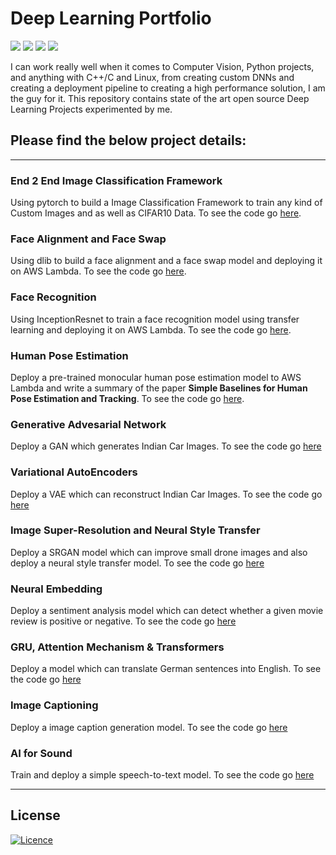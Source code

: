 # Deep Learning Portfolio
![](https://img.shields.io/badge/Python-3776AB.svg?logo=Python&logoColor=white)
![](https://img.shields.io/badge/Amazon_AWS-FF9900?logo=amazonaws&logoColor=white)
![](https://img.shields.io/badge/Docker-2496ED.svg?logo=Docker&logoColor=white)
![](https://img.shields.io/badge/Website-green.svg?logo=google-cloud&logoColor=white)

I can work really well when it comes to Computer Vision, Python projects, and anything with C++/C and Linux, from creating custom DNNs and creating a deployment pipeline to creating a high performance solution, I am the guy for it. This repository contains state of the art open source Deep Learning Projects experimented by me.

## Please find the below project details: 
<hr/>

### End 2 End Image Classification Framework

Using pytorch to build a Image Classification Framework to train any kind of Custom Images and as well as CIFAR10 Data. To see the code go [here](01%20-%20E2E%20Image%20Classification%20Framework).

### Face Alignment and Face Swap

Using dlib to build a face alignment and a face swap model and deploying it on AWS Lambda. To see the code go [here](03%20-%20Face%20Recognition%20Part%201).

### Face Recognition

Using InceptionResnet to train a face recognition model using transfer learning and deploying it on AWS Lambda. To see the code go [here](04%20-%20Face%20Recognition%20Part%202).

### Human Pose Estimation

Deploy a pre-trained monocular human pose estimation model to AWS Lambda and write a summary of the paper **Simple Baselines for Human Pose Estimation and Tracking**. To see the code go [here](05%20-%20Human%20Pose%20Estimation).

### Generative Advesarial Network

Deploy a GAN which generates Indian Car Images. To see the code go [here](06%20-%20GAN)

### Variational AutoEncoders

Deploy a VAE which can reconstruct Indian Car Images. To see the code go [here](07%20-%20VAE)

### Image Super-Resolution and Neural Style Transfer

Deploy a SRGAN model which can improve small drone images and also deploy a neural style transfer model. To see the code go [here](08%20-%20SRGAN%20and%20Neural%20Style%20Transfer)

### Neural Embedding

Deploy a sentiment analysis model which can detect whether a given movie review is positive or negative. To see the code go [here](09%20-%20Neural%20Embedding)

### GRU, Attention Mechanism & Transformers

Deploy a model which can translate German sentences into English. To see the code go [here](11%20-%20Attention%20Mechanism)

### Image Captioning

Deploy a image caption generation model. To see the code go [here](12%20-%20Image%20Captioning)

### AI for Sound

Train and deploy a simple speech-to-text model. To see the code go [here](13%20-%20AI%20for%20Sound)

<hr/>

## License
[![Licence](https://img.shields.io/github/license/Ileriayo/markdown-badges?style=for-the-badge)](./LICENSE)